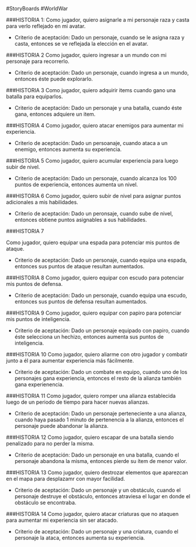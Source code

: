 #StoryBoards
#WorldWar

###HISTORIA 1:
Como jugador, quiero asignarle a mi personaje raza y casta para verlo reflejado en mi avatar.

* Criterio de aceptación: Dado un personaje, cuando se le asigna raza y casta, entonces se ve reflejada la elección en el avatar.

###HISTORIA 2
Como jugador, quiero ingresar a un mundo con mi personaje para recorrerlo.

* Criterio de aceptación: Dado un personaje, cuando ingresa a un mundo, entonces éste puede explorarlo. 

###HISTORIA 3
Como jugador, quiero adquirir items cuando gano una batalla para equiparlos. 

* Criterio de aceptación: Dado un personaje y una batalla, cuando éste gana, entonces adquiere un item. 

###HISTORIA 4
Como jugador, quiero atacar enemigos para aumentar mi experiencia.

* Criterio de aceptación: Dado un persoanaje, cuando ataca a un enemigo, entonces aumenta su experiencia. 

###HISTORIA 5
Como jugador, quiero acumular experiencia para luego subir de nivel.

* Criterio de aceptación: Dado un personaje, cuando alcanza los 100 puntos de experiencia, entonces aumenta un nivel. 

###HISTORIA 6
Como jugador, quiero subir de nivel para asignar puntos adicionales a mis habilidades.

* Criterio de aceptación: Dado un peronsaje, cuando sube de nivel, entonces obtiene puntos asignables a sus habilidades. 

###HISTORIA 7

Como jugador, quiero equipar una espada para potenciar mis puntos de ataque.

* Criterio de aceptación: Dado un personaje, cuando equipa una espada, entonces sus puntos de ataque resultan aumentados.

###HISTORIA 8
Como jugador, quiero equipar con escudo para potenciar mis puntos de defensa.

* Criterio de aceptación: Dado un personaje, cuando equipa una escudo, entonces sus puntos de defensa resultan aumentados.

###HISTORIA 9
Como jugador, quiero equipar con papiro para potenciar mis puntos de inteligencia.

* Criterio de aceptación: Dado un personaje equipado con papiro, cuando éste selecciona un hechizo, entonces aumenta sus puntos de inteligencia.

###HISTORIA 10
Como jugador, quiero aliarme con otro jugador y combatir junto a él para aumentar experiencia más fácilmente.

* Criterio de aceptación: Dado un combate en equipo, cuando uno de los personajes gana experiencia, entonces el resto de la alianza también gana experienencia.

###HISTORIA 11
Como jugador, quiero romper una alianza establecida luego de un periodo de tiempo para hacer nuevas alianzas.

* Criterio de aceptación: Dado un personaje perteneciente a una alianza, cuando haya pasado 1 minuto de pertenencia a la alianza, entonces el personaje puede abandonar la alianza.

###HISTORIA 12
Como jugador, quiero escapar de una batalla siendo penalizado para no perder la misma.

* Criterio de aceptación: Dado un personaje en una batalla, cuando el personaje abandona la misma, entonces pierde su ítem de menor valor. 

###HISTORIA 13
Como jugador, quiero destrozar elementos que aparezcan en el mapa para desplazamr con mayor facilidad.

* Criterio de aceptación: Dado un personaje y un obstáculo, cuando el personaje destruye el obstáculo, entonces atraviesa el lugar en donde el obstáculo se encontraba. 

###HISTORIA 14
Como jugador, quiero atacar criaturas que no ataquen para aumentar mi experiencia sin ser atacado.
 
* Criterio de aceptación: Dado un personaje y una criatura, cuando el personaje la ataca, entonces aumenta su experiencia. 
